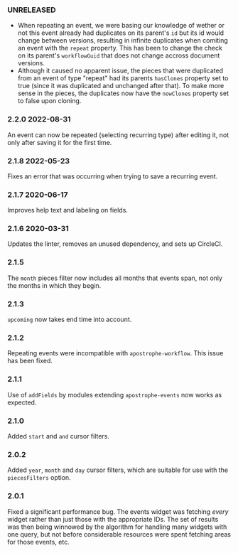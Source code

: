 ### UNRELEASED

* When repeating an event, we were basing our knowledge of wether or not this event already had duplicates on its parent's `id` but its id would change between versions, resulting in infinite duplicates when comiting an event with the `repeat` property. This has been to change the check on its parent's `workflowGuid` that does not change accross document versions.
* Although it caused no apparent issue, the pieces that were duplicated from an event of type "repeat" had its parents `hasClones` property set to true (since it was duplicated and unchanged after that). To make more sense in the pieces, the duplicates now have the `nowClones` property set to false upon cloning.

### 2.2.0 2022-08-31

An event can now be repeated (selecting recurring type) after editing it, not only after saving it for the first time.

### 2.1.8 2022-05-23

Fixes an error that was occurring when trying to save a recurring event.

### 2.1.7 2020-06-17

Improves help text and labeling on fields.

### 2.1.6 2020-03-31

Updates the linter, removes an unused dependency, and sets up CircleCI.

### 2.1.5

The `month` pieces filter now includes all months that events span, not only the months in which they begin.

### 2.1.3

`upcoming` now takes end time into account.

### 2.1.2

Repeating events were incompatible with `apostrophe-workflow`. This issue has been fixed.

### 2.1.1

Use of `addFields` by modules extending `apostrophe-events` now works as expected.

### 2.1.0

Added `start` and `and` cursor filters.

### 2.0.2

Added `year`, `month` and `day` cursor filters, which are suitable for use with the `piecesFilters` option.

### 2.0.1

Fixed a significant performance bug. The events widget was fetching *every* widget rather than just those with the appropriate IDs. The set of results was then being winnowed by the algorithm for handling many widgets with one query, but not before considerable resources were spent fetching areas for those events, etc.
